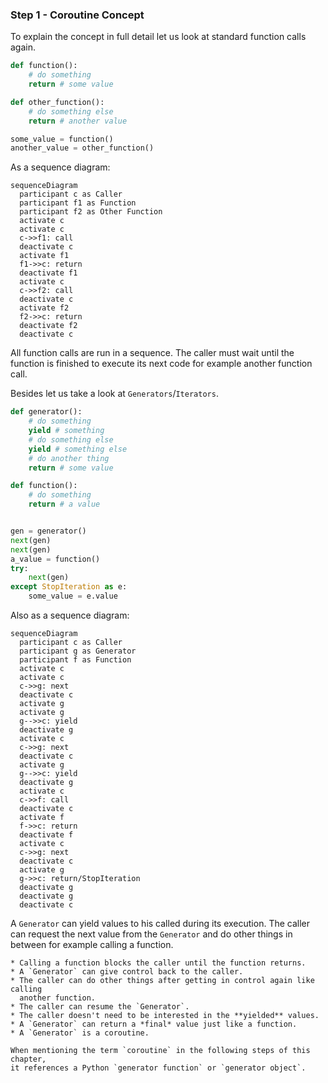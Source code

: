 ### Step 1 - Coroutine Concept

To explain the concept in full detail let us look at standard function calls
again.

```python
def function():
    # do something
    return # some value

def other_function():
    # do something else
    return # another value

some_value = function()
another_value = other_function()
```

As a sequence diagram:

```{mermaid}
sequenceDiagram
  participant c as Caller
  participant f1 as Function
  participant f2 as Other Function
  activate c
  activate c
  c->>f1: call
  deactivate c
  activate f1
  f1->>c: return
  deactivate f1
  activate c
  c->>f2: call
  deactivate c
  activate f2
  f2->>c: return
  deactivate f2
  deactivate c
```

All function calls are run in a sequence. The caller must wait until the
function is finished to execute its next code for example another function call.

Besides let us take a look at `Generators`/`Iterators`.

```python
def generator():
    # do something
    yield # something
    # do something else
    yield # something else
    # do another thing
    return # some value

def function():
    # do something
    return # a value


gen = generator()
next(gen)
next(gen)
a_value = function()
try:
    next(gen)
except StopIteration as e:
    some_value = e.value
```

Also as a sequence diagram:

```{mermaid}
sequenceDiagram
  participant c as Caller
  participant g as Generator
  participant f as Function
  activate c
  activate c
  c->>g: next
  deactivate c
  activate g
  activate g
  g-->>c: yield
  deactivate g
  activate c
  c->>g: next
  deactivate c
  activate g
  g-->>c: yield
  deactivate g
  activate c
  c->>f: call
  deactivate c
  activate f
  f->>c: return
  deactivate f
  activate c
  c->>g: next
  deactivate c
  activate g
  g->>c: return/StopIteration
  deactivate g
  deactivate g
  deactivate c
```

A `Generator` can yield values to his called during its execution. The caller
can request the next value from the `Generator` and do other things in between
for example calling a function.

```{admonition} Summary
* Calling a function blocks the caller until the function returns.
* A `Generator` can give control back to the caller.
* The caller can do other things after getting in control again like calling
  another function.
* The caller can resume the `Generator`.
* The caller doesn't need to be interested in the **yielded** values.
* A `Generator` can return a *final* value just like a function.
* A `Generator` is a coroutine.
```

```{note}
When mentioning the term `coroutine` in the following steps of this chapter,
it references a Python `generator function` or `generator object`.
```

